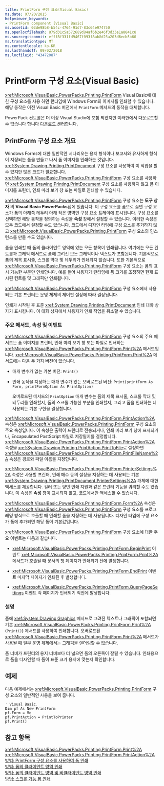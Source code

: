```yaml
---
title: PrintForm 구성 요소(Visual Basic)
ms.date: 07/20/2015
helpviewer_keywords:
- PrintForm component [Visual Basic]
ms.assetid: 03de98b8-b54c-4764-91d7-83c64e974750
ms.openlocfilehash: 879d31c5a572689d84af6b2e46f3d33e1a8841c8
ms.sourcegitcommit: efff8f331fd9467f093f8ab8d23a203d6ecb5b60
ms.translationtype: MT
ms.contentlocale: ko-KR
ms.lasthandoff: 09/02/2018
ms.locfileid: "43472087"
---
```

# <a name="printform-component-visual-basic"></a>PrintForm 구성 요소(Visual Basic)
<xref:Microsoft.VisualBasic.PowerPacks.Printing.PrintForm> Visual Basic에 대 한 구성 요소를 사용 하면 런타임에 Windows Form의 이미지를 인쇄할 수 있습니다. 해당 동작은 이전 Visual Basic 버전에서 `PrintForm` 메서드의 동작을 대체합니다.  
  
 PowerPack 컨트롤은 더 이상 Visual Studio에 포함 되었지만 이러한에서 다운로드할 수 없습니다 합니다 [다운로드 센터](https://www.microsoft.com/en-us/download/details.aspx?id=25169)합니다.  
  
## <a name="printform-component-overview"></a>PrintForm 구성 요소 개요  
 Windows Forms에 대한 일반적인 시나리오는 용지 형식이나 보고서와 유사하게 형식이 지정되는 폼을 만들고 나서 폼 이미지를 인쇄하는 것입니다. <xref:System.Drawing.Printing.PrintDocument> 구성 요소를 사용하여 이 작업을 할 수 있지만 많은 코드가 필요합니다. <xref:Microsoft.VisualBasic.PowerPacks.Printing.PrintForm> 구성 요소를 사용하면 <xref:System.Drawing.Printing.PrintDocument> 구성 요소를 사용하지 않고 폼 이미지를 프린터, 인쇄 미리 보기 창 또는 파일로 인쇄할 수 있습니다.  
  
 <xref:Microsoft.VisualBasic.PowerPacks.Printing.PrintForm> 구성 요소는 **도구 상자** 의 **Visual Basic PowerPacks**탭에 있습니다. 이 구성 요소를 폼으로 끌면 구성 요소가 폼의 아래쪽 테두리 아래 작은 영역인 구성 요소 트레이에 표시됩니다. 구성 요소를 선택하면 해당 동작을 정의하는 속성을 **속성** 창에서 설정할 수 있습니다. 이러한 속성은 모두 코드에서 설정할 수도 있습니다. 코드에서 디자인 타임에 구성 요소를 추가하지 않고 <xref:Microsoft.VisualBasic.PowerPacks.Printing.PrintForm> 구성 요소의 인스턴스를 만들 수도 있습니다.  
  
 폼을 인쇄할 때 폼의 클라이언트 영역에 있는 모든 항목이 인쇄됩니다. 여기에는 모든 컨트롤과 그래픽 메서드로 폼에 그려진 모든 그래픽이나 텍스트가 포함됩니다. 기본적으로 폼의 제목 표시줄, 스크롤 막대 및 테두리가 인쇄되지 않습니다. 또한 기본적으로 <xref:Microsoft.VisualBasic.PowerPacks.Printing.PrintForm> 구성 요소는 폼의 표시 가능한 부분만 인쇄합니다. 예를 들어 사용자가 런타임에 폼 크기를 조정하면 현재 표시된 컨트롤 및 그래픽만 인쇄됩니다.  
  
 <xref:Microsoft.VisualBasic.PowerPacks.Printing.PrintForm> 구성 요소에서 사용되는 기본 프린터는 운영 체제의 제어판 설정에 따라 결정됩니다.  
  
 인쇄가 시작된 후 표준 <xref:System.Drawing.Printing.PrintDocument> 인쇄 대화 상자가 표시됩니다. 이 대화 상자에서 사용자가 인쇄 작업을 취소할 수 있습니다.  
  
### <a name="key-methods-properties-and-events"></a>주요 메서드, 속성 및 이벤트  
 <xref:Microsoft.VisualBasic.PowerPacks.Printing.PrintForm> 구성 요소의 주요 메서드는 폼 이미지를 프린터, 인쇄 미리 보기 창 또는 파일로 인쇄하는 <xref:Microsoft.VisualBasic.PowerPacks.Printing.PrintForm.Print%2A> 메서드입니다. <xref:Microsoft.VisualBasic.PowerPacks.Printing.PrintForm.Print%2A> 메서드에는 다음 두 가지 버전이 있습니다.  
  
-   매개 변수가 없는 기본 버전: `Print()`  
  
-   인쇄 동작을 지정하는 매개 변수가 있는 오버로드된 버전: `Print(printForm As Form, printFormOption As PrintOption)`  
  
     오버로드된 메서드의 `PrintOption` 매개 변수는 폼의 제목 표시줄, 스크롤 막대 및 테두리를 인쇄할지, 폼의 스크롤 가능한 부분을 인쇄할지, 그리고 폼을 인쇄하는 데 사용되는 기본 구현을 결정합니다.  
  
 <xref:Microsoft.VisualBasic.PowerPacks.Printing.PrintForm.PrintAction%2A> 속성은 <xref:Microsoft.VisualBasic.PowerPacks.Printing.PrintForm> 구성 요소의 주요 속성입니다. 이 속성은 출력이 프린터로 전송되거나, 인쇄 미리 보기 창에 표시되거나, Encapsulated PostScript 파일로 저장될지를 결정합니다. <xref:Microsoft.VisualBasic.PowerPacks.Printing.PrintForm.PrintAction%2A> 속성을 <xref:System.Drawing.Printing.PrintAction.PrintToFile>로 설정하면 <xref:Microsoft.VisualBasic.PowerPacks.Printing.PrintForm.PrintFileName%2A> 속성은 경로와 파일 이름을 지정합니다.  
  
 <xref:Microsoft.VisualBasic.PowerPacks.Printing.PrintForm.PrinterSettings%2A> 속성은 사용할 프린터, 인쇄 매수 등의 설정을 지정하는 데 사용되는 기본 <xref:System.Drawing.Printing.PrintDocument.PrinterSettings%2A> 개체에 대한 액세스를 제공합니다. 컬러 또는 양면 인쇄 지원과 같은 프린터 기능을 쿼리할 수도 있습니다. 이 속성은 **속성** 창이 표시되지 않고, 코드에서만 액세스할 수 있습니다.  
  
 <xref:Microsoft.VisualBasic.PowerPacks.Printing.PrintForm.Form%2A> 속성은 <xref:Microsoft.VisualBasic.PowerPacks.Printing.PrintForm> 구성 요소를 프로그래밍 방식으로 호출할 때 인쇄할 폼을 지정하는 데 사용됩니다. 디자인 타임에 구성 요소가 폼에 추가되면 해당 폼이 기본값입니다.  
  
 <xref:Microsoft.VisualBasic.PowerPacks.Printing.PrintForm> 구성 요소에 대한 주요 이벤트는 다음과 같습니다.  
  
-   <xref:Microsoft.VisualBasic.PowerPacks.Printing.PrintForm.BeginPrint> 이벤트 <xref:Microsoft.VisualBasic.PowerPacks.Printing.PrintForm.Print%2A> 메서드가 호출될 때 문서의 첫 페이지가 인쇄되기 전에 발생합니다.  
  
-   <xref:Microsoft.VisualBasic.PowerPacks.Printing.PrintForm.EndPrint> 이벤트 마지막 페이지가 인쇄된 후 발생합니다.  
  
-   <xref:Microsoft.VisualBasic.PowerPacks.Printing.PrintForm.QueryPageSettings> 이벤트 각 페이지가 인쇄되기 직전에 발생합니다.  
  
### <a name="remarks"></a>설명  
 폼에 <xref:System.Drawing.Graphics> 메서드로 그려진 텍스트나 그래픽이 포함되면 기본 <xref:Microsoft.VisualBasic.PowerPacks.Printing.PrintForm.Print%2A> (`Print()`) 메서드를 사용하여 인쇄합니다. 오버로드된 <xref:Microsoft.VisualBasic.PowerPacks.Printing.PrintForm.Print%2A> 메서드가 사용될 때 일부 운영 체제에서는 그래픽을 렌더링할 수 없습니다.  
  
 폼 너비가 프린터의 용지 너비보다 더 넓으면 폼의 오른쪽이 잘릴 수 있습니다. 인쇄용으로 폼을 디자인할 때 폼이 표준 크기 용지에 맞는지 확인합니다.  
  
## <a name="example"></a>예제  
 다음 예제에서는 <xref:Microsoft.VisualBasic.PowerPacks.Printing.PrintForm> 구성 요소의 일반적인 사용을 보여 줍니다.  
  
```  
' Visual Basic.  
Dim pf As New PrintForm  
pf.Form = Me  
pf.PrintAction = PrintToPrinter  
pf.Print()  
```  
  
## <a name="see-also"></a>참고 항목  
 <xref:Microsoft.VisualBasic.PowerPacks.Printing.PrintForm.Print%2A>  
 <xref:Microsoft.VisualBasic.PowerPacks.Printing.PrintForm.PrintAction%2A>  
 [방법: PrintForm 구성 요소를 사용하여 폼 인쇄](../../../visual-basic/developing-apps/printing/how-to-print-a-form-by-using-the-printform-component.md)  
 [방법: 폼의 클라이언트 영역 인쇄](../../../visual-basic/developing-apps/printing/how-to-print-the-client-area-of-a-form.md)  
 [방법: 폼의 클라이언트 영역 및 비클라이언트 영역 인쇄](../../../visual-basic/developing-apps/printing/how-to-print-client-and-non-client-areas-of-a-form.md)  
 [방법: 스크롤 가능 폼 인쇄](../../../visual-basic/developing-apps/printing/how-to-print-a-scrollable-form.md)
